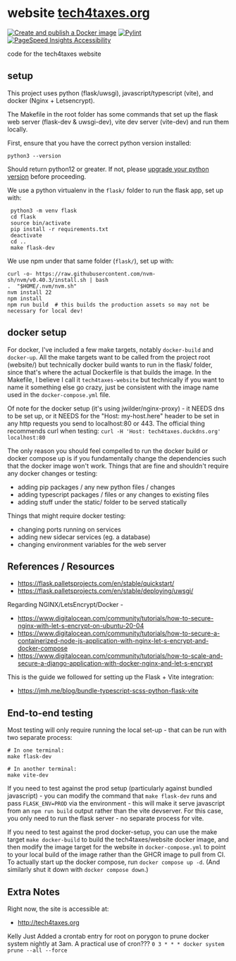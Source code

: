 # website [tech4taxes.org](https://tech4taxes.org)

[![Create and publish a Docker image](https://github.com/tech4taxes/website/actions/workflows/docker-image.yml/badge.svg?branch=main)](https://github.com/tech4taxes/website/actions/workflows/docker-image.yml)
[![Pylint](https://github.com/tech4taxes/website/actions/workflows/pylint.yml/badge.svg)](https://github.com/tech4taxes/website/actions/workflows/pylint.yml)
[![PageSpeed Insights Accessibility](https://github.com/tech4taxes/website/raw/refs/heads/main/badges/pagespeed-insights-accessibility.svg)](https://github.com/tech4taxes/website/actions/workflows/pagespeed-insights.yml)

code for the tech4taxes website


## setup
This project uses python (flask/uwsgi), javascript/typescript (vite), and docker (Nginx + Letsencrypt).

The Makefile in the root folder has some commands that set up the flask web server (flask-dev & uwsgi-dev), vite dev server (vite-dev) and run them locally.

First, ensure that you have the correct python version installed: 
```
python3 --version
```
Should return python12 or greater. If not, please [upgrade your python version](https://www.python.org/downloads/) before proceeding.

We use a python virtualenv in the `flask/` folder to run the flask app, set up with:

```
 python3 -m venv flask
 cd flask
 source bin/activate
 pip install -r requirements.txt
 deactivate
 cd ..
 make flask-dev
```

We use npm under that same folder (`flask/`), set up with:
```
curl -o- https://raw.githubusercontent.com/nvm-sh/nvm/v0.40.3/install.sh | bash
.  "$HOME/.nvm/nvm.sh"
nvm install 22
npm install
npm run build  # this builds the production assets so may not be necessary for local dev!
```

## docker setup
For docker, I've included a few make targets, notably `docker-build` and `docker-up`.
All the make targets want to be called from the project root (website/) but technically docker build wants to run in the flask/ folder, since that's where
the actual Dockerfile is that builds the image. In the Makefile, I believe I call it `tech4taxes-website` but technically if you want to name it something else go crazy,
just be consistent with the image name used in the `docker-compose.yml` file.

Of note for the docker setup (it's using jwilder/nginx-proxy) - it NEEDS dns to be set up, or it NEEDS for the "Host: my-host.here" header to be set in any http requests you send to localhost:80 or 443.
The official thing recommends curl when testing:
`curl -H 'Host: tech4taxes.duckdns.org' localhost:80`


The only reason you should feel compelled to run the docker build or docker compose up is if you fundamentally change the dependencies such that the docker image won't work. Things that are fine and shouldn't require any docker changes or testing:
- adding pip packages / any new python files / changes
- adding typescript packages / files  or any changes to existing files
- adding stuff under the static/ folder to be served statically

Things that might require docker testing:
- changing ports running on services
- adding new sidecar services (eg. a database)
- changing environment variables for the web server

## References / Resources
- https://flask.palletsprojects.com/en/stable/quickstart/
- https://flask.palletsprojects.com/en/stable/deploying/uwsgi/

Regarding NGINX/LetsEncrypt/Docker - 
- https://www.digitalocean.com/community/tutorials/how-to-secure-nginx-with-let-s-encrypt-on-ubuntu-20-04
- https://www.digitalocean.com/community/tutorials/how-to-secure-a-containerized-node-js-application-with-nginx-let-s-encrypt-and-docker-compose
- https://www.digitalocean.com/community/tutorials/how-to-scale-and-secure-a-django-application-with-docker-nginx-and-let-s-encrypt

This is the guide we followed for setting up the Flask + Vite integration:
- https://jmh.me/blog/bundle-typescript-scss-python-flask-vite

## End-to-end testing
Most testing will only require running the local set-up - that can be run with two separate process:
```
# In one terminal:
make flask-dev

# In another terminal:
make vite-dev
```

If you need to test against the prod setup (particularly against bundled javascript) - you can modify the command that `make flask-dev` runs and pass `FLASK_ENV=PROD` via the environment - this will make it serve javascript from an `npm run build` output rather than the vite devserver. For this case, you only need to run the flask server - no separate process for vite.

If you need to test against the prod docker-setup, you can use the make target `make docker-build` to build the tech4taxes/website docker image, and then modify the image target for the website in `docker-compose.yml` to point to your local build of the image rather than the GHCR image to pull from CI. To actually start up the docker compose, run `docker compose up -d`. (And similarly shut it down with `docker compose down`.)

## Extra Notes
Right now, the site is accessible at:
- http://tech4taxes.org


Kelly Just Added a crontab entry for root on porygon to prune docker system nightly at 3am. A practical use of cron???
`0 3 * * * docker system prune --all --force`
